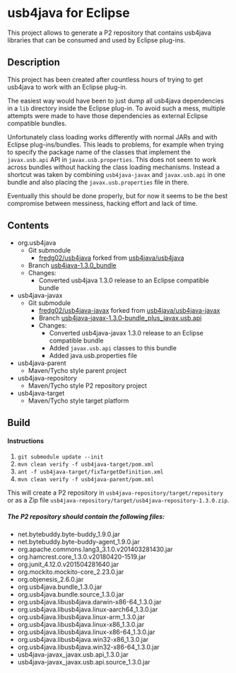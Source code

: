 # usb4java for Eclipse

This project allows to generate a P2 repository that contains usb4java libraries
that can be consumed and used by Eclipse plug-ins.

## Description

This project has been created after countless hours of trying to get usb4java
to work with an Eclipse plug-in.

The easiest way would have been to just dump all usb4java dependencies in a `lib` directory inside the Eclipse plug-in. To avoid such a mess, multiple attempts were
made to have those dependencies as external Eclipse compatible bundles.

Unfortunately class loading works differently with normal JARs and with Eclipse
plug-ins/bundles. This leads to problems, for example when trying to specify the
package name of the classes that implement the `javax.usb.api` API in `javax.usb.properties`. This does not seem to work across bundles without
hacking the class loading mechanisms. Instead a shortcut was taken by combining `usb4java-javax` and `javax.usb.api` in one bundle and also placing the `javax.usb.properties` file in there.

Eventually this should be done properly, but for now it seems to be the best
compromise between messiness, hacking effort and lack of time.

## Contents

* org.usb4java
  * Git submodule
    * [fredg02/usb4java](https://github.com/fredg02/usb4java) forked from [usb4java/usb4java](https://github.com/usb4java/usb4java)
  * Branch [usb4java-1.3.0_bundle](https://github.com/fredg02/usb4java/tree/usb4java-1.3.0_bundle)
  * Changes:
      * Converted usb4java 1.3.0 release to an Eclipse compatible bundle
* usb4java-javax
  * Git submodule
    * [fredg02/usb4java-javax](https://github.com/fredg02/usb4java-javax) forked from [usb4java/usb4java-javax](https://github.com/usb4java/usb4java-javax)
    * Branch [usb4java-javax-1.3.0-bundle_plus_javax.usb.api](https://github.com/fredg02/usb4java-javax/tree/usb4java-javax-1.3.0-bundle_plus_javax.usb.api)
    * Changes:
      * Converted usb4java-javax 1.3.0 release to an Eclipse compatible bundle
      * Added `javax.usb.api` classes to this bundle
      * Added java.usb.properties file
* usb4java-parent
  * Maven/Tycho style parent project
* usb4java-repository
  * Maven/Tycho style P2 repository project
* usb4java-target
  * Maven/Tycho style target platform

## Build

#### Instructions

1. `git submodule update --init`
2. `mvn clean verify -f usb4java-target/pom.xml`
3. `ant -f usb4java-target/fixTargetDefinition.xml`
4. `mvn clean verify -f usb4java-parent/pom.xml`

This will create a P2 repository in `usb4java-repository/target/repository` or
as a Zip file `usb4java-repository/target/usb4java-repository-1.3.0.zip`.

#####  The P2 repository should contain the following files:
* net.bytebuddy.byte-buddy_1.9.0.jar
* net.bytebuddy.byte-buddy-agent_1.9.0.jar
* org.apache.commons.lang3_3.1.0.v201403281430.jar
* org.hamcrest.core_1.3.0.v20180420-1519.jar
* org.junit_4.12.0.v201504281640.jar
* org.mockito.mockito-core_2.23.0.jar
* org.objenesis_2.6.0.jar
* org.usb4java.bundle_1.3.0.jar
* org.usb4java.bundle.source_1.3.0.jar
* org.usb4java.libusb4java.darwin-x86-64_1.3.0.jar
* org.usb4java.libusb4java.linux-aarch64_1.3.0.jar
* org.usb4java.libusb4java.linux-arm_1.3.0.jar
* org.usb4java.libusb4java.linux-x86_1.3.0.jar
* org.usb4java.libusb4java.linux-x86-64_1.3.0.jar
* org.usb4java.libusb4java.win32-x86_1.3.0.jar
* org.usb4java.libusb4java.win32-x86-64_1.3.0.jar
* usb4java-javax_javax.usb.api_1.3.0.jar
* usb4java-javax_javax.usb.api.source_1.3.0.jar


